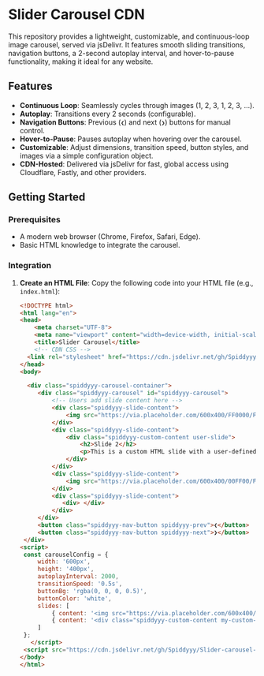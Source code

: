 # Slider Carousel CDN

This repository provides a lightweight, customizable, and continuous-loop image carousel, served via jsDelivr. It features smooth sliding transitions, navigation buttons, a 2-second autoplay interval, and hover-to-pause functionality, making it ideal for any website.

## Features
- **Continuous Loop**: Seamlessly cycles through images (1, 2, 3, 1, 2, 3, ...).
- **Autoplay**: Transitions every 2 seconds (configurable).
- **Navigation Buttons**: Previous (`❮`) and next (`❯`) buttons for manual control.
- **Hover-to-Pause**: Pauses autoplay when hovering over the carousel.
- **Customizable**: Adjust dimensions, transition speed, button styles, and images via a simple configuration object.
- **CDN-Hosted**: Delivered via jsDelivr for fast, global access using Cloudflare, Fastly, and other providers.

## Getting Started

### Prerequisites
- A modern web browser (Chrome, Firefox, Safari, Edge).
- Basic HTML knowledge to integrate the carousel.

### Integration
1. **Create an HTML File**:
   Copy the following code into your HTML file (e.g., `index.html`):

   ```html
   <!DOCTYPE html>
   <html lang="en">
   <head>
       <meta charset="UTF-8">
       <meta name="viewport" content="width=device-width, initial-scale=1.0">
       <title>Slider Carousel</title>
       <!-- CDN CSS -->
     <link rel="stylesheet" href="https://cdn.jsdelivr.net/gh/Spiddyyy/Slider-carousel-cdn@latest/spiddyyy-carousel.min.css">
   </head>
   <body>
   
     <div class="spiddyyy-carousel-container">
        <div class="spiddyyy-carousel" id="spiddyyy-carousel">
            <!-- Users add slide content here -->
            <div class="spiddyyy-slide-content">
                <img src="https://via.placeholder.com/600x400/FF0000/FFFFFF?text=Image+1" alt="Image 1" style="width:100%;height:100%;object-fit:cover;">
            </div>
            <div class="spiddyyy-slide-content">
                <div class="spiddyyy-custom-content user-slide">
                    <h2>Slide 2</h2>
                    <p>This is a custom HTML slide with a user-defined class.</p>
                </div>
            </div>
            <div class="spiddyyy-slide-content">
                <img src="https://via.placeholder.com/600x400/00FF00/FFFFFF?text=Image+3" alt="Image 3" style="width:100%;height:100%;object-fit:cover;">
            </div>
            <div class="spiddyyy-slide-content">
               <div> </div>
            </div>
        </div>
        <button class="spiddyyy-nav-button spiddyyy-prev">❮</button>
        <button class="spiddyyy-nav-button spiddyyy-next">❯</button>
    </div>
   <script>
    const carouselConfig = {
        width: '600px',
        height: '400px',
        autoplayInterval: 2000,
        transitionSpeed: '0.5s',
        buttonBg: 'rgba(0, 0, 0, 0.5)',
        buttonColor: 'white',
        slides: [
            { content: '<img src="https://via.placeholder.com/600x400/FF0000/FFFFFF?text=Image+1" alt="Image 1" style="width:100%;height:100%;object-fit:cover;">' },
            { content: '<div class="spiddyyy-custom-content my-custom-class"><h2>Custom Slide</h2><p>User-styled content.</p></div>' }
        ]
    };
      </script>
    <script src="https://cdn.jsdelivr.net/gh/Spiddyyy/Slider-carousel-cdn@latest/spiddyyy-carousel.min.js"></script>
   </body>
   </html>

